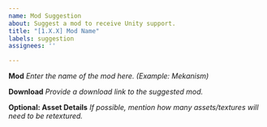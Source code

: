 ```yaml
---
name: Mod Suggestion
about: Suggest a mod to receive Unity support.
title: "[1.X.X] Mod Name"
labels: suggestion
assignees: ''

---
```


**Mod**
_Enter the name of the mod here. (Example: Mekanism)_

**Download**
_Provide a download link to the suggested mod._

**Optional: Asset Details**
_If possible, mention how many assets/textures will need to be retextured._
